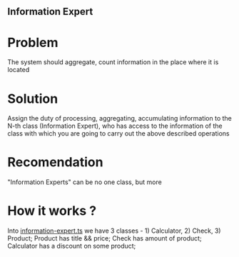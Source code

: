 ## Information Expert 

# Problem
The system should aggregate, count information in the place where it is located

# Solution
Assign the duty of processing, aggregating, accumulating information to the N-th class (Information Expert), who has access to the information of the class with which you are going to carry out the above described operations

# Recomendation
"Information Experts" can be no one class, but more

# How it works ?

Into [information-expert.ts]() we have 3 classes - 1) Calculator, 2) Check, 3) Product; Product has title && price; Check has amount of product; Calculator has a discount on some product; 
